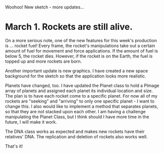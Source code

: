 Woohoo! New sketch - more updates...

# March 1. Rockets are still alive.

On a more serious note, one of the new features for this week's production is ... rocket fuel! Every frame, the rocket's manipulations take out a certain amount of fuel for movement and force applications. If the amount of fuel is below 5, the rocket dies. However, if the rocket is on the Earth, the fuel is topped up and more rockets are born.

Another important update is new graphics. I have created a new space background for the sketch so that the application looks more realistic.

Planets have changed, too. I have updated the Planet class to hold a PImage array of planets and assigned each planet its individual location and size. The plan is to have each rocket come to a specific planet. For now all of my rockets are "seeking" and "arriving" to only one specific planet - I want to change this. I also would like to implement a method that separates planets, so that they are not stacked upon each other. I am having a challenge manipulating the Planet Class, but I think should I have more time in the future, I will make it work.

The DNA class works as expected and makes new rockets have their relatives' DNA. The replication and deletion of rockets also works well.

That's it!


